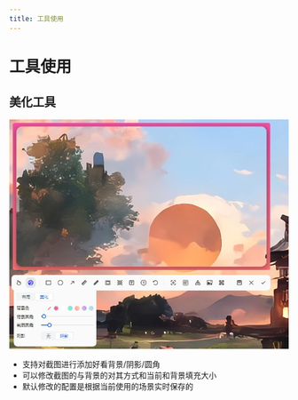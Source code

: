 ```yaml
---
title: 工具使用
---
```

# 工具使用

## 美化工具
![](./image/tool-beautify-01.webp)

- 支持对截图进行添加好看背景/阴影/圆角
- 可以修改截图的与背景的对其方式和当前和背景填充大小
- 默认修改的配置是根据当前使用的场景实时保存的
